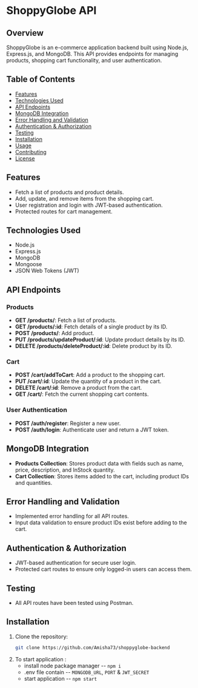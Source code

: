 # ShoppyGlobe API

## Overview
ShoppyGlobe is an e-commerce application backend built using Node.js, Express.js, and MongoDB. This API provides endpoints for managing products, shopping cart functionality, and user authentication.

## Table of Contents
- [Features](#features)
- [Technologies Used](#technologies-used)
- [API Endpoints](#api-endpoints)
- [MongoDB Integration](#mongodb-integration)
- [Error Handling and Validation](#error-handling-and-validation)
- [Authentication & Authorization](#authentication--authorization)
- [Testing](#testing)
- [Installation](#installation)
- [Usage](#usage)
- [Contributing](#contributing)
- [License](#license)

## Features
- Fetch a list of products and product details.
- Add, update, and remove items from the shopping cart.
- User registration and login with JWT-based authentication.
- Protected routes for cart management.

## Technologies Used
- Node.js
- Express.js
- MongoDB
- Mongoose
- JSON Web Tokens (JWT)

## API Endpoints

### Products
- **GET /products/**: Fetch a list of products.
- **GET /products/:id**: Fetch details of a single product by its ID.
- **POST /products/**: Add product.
- **PUT /products/updateProduct/:id**: Update product details by its ID.
- **DELETE /products/deleteProduct/:id**: Delete product by its ID.

### Cart
- **POST /cart/addToCart**: Add a product to the shopping cart.
- **PUT /cart/:id**: Update the quantity of a product in the cart.
- **DELETE /cart/:id**: Remove a product from the cart.
- **GET /cart/**: Fetch the current shopping cart contents.

### User Authentication
- **POST /auth/register**: Register a new user.
- **POST /auth/login**: Authenticate user and return a JWT token.

## MongoDB Integration
- **Products Collection**: Stores product data with fields such as name, price, description, and InStock quantity.
- **Cart Collection**: Stores items added to the cart, including product IDs and quantities.


## Error Handling and Validation
- Implemented error handling for all API routes.
- Input data validation to ensure product IDs exist before adding to the cart.

## Authentication & Authorization
- JWT-based authentication for secure user login.
- Protected cart routes to ensure only logged-in users can access them.

## Testing
- All API routes have been tested using Postman.

## Installation
1. Clone the repository:
   ```bash
   git clone https://github.com/Amisha73/shoppyglobe-backend

2. To start application : 
   - install node package manager -- `npm i`
   - .env file contain -- `MONGODB_URL`, `PORT` & `JWT_SECRET` 
   - start application -- `npm start`